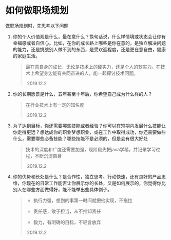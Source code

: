 # 如何做职场规划

做职场规划时，先思考以下问题

1. 你的个人价值观是什么，最在意什么？换句话说，什么样情境或状态会让你有幸福感或者自信心。比如，在你的成长路上哪些是你在意的，是独立解决问题的能力，还是挑战别人做不到的东西，是受欢迎程度，还是更在意自由，健康的家庭生活。

   >最在意自身的成长，无论是技术上的硬实力，还是个人的软实力。在技术上希望身边能有共同奋进的人，能一起探讨技术问题。
   >
   >​																									2019.12.2

2. 你的长期愿景是什么，五年甚至十年后，你希望自己成为什么样的人？

   >在行业技术上有一定的知名度
   >
   >​																									2019.12.2

3. 为了达到目标，你还需要哪些技能或者经验？你可以在短期内发展什么技能让你走得更远？想达成你的职业梦想职业，或在工作中取得成功，你还需要做些什么，需要哪些必备技能？哪些技能不是必须的，但是会有很大好处

   > 技术的深度和广度还需要加强，现阶段先把java学精，并记录学习过程，不断沉淀自身
   >
   > ​																								2019.12.2

4. 你的优势和长处是什么？是合作性，独立思考、行动快速，还有良好的产品思维，你现在的日常工作能否让你展示你的长处，又是如何展示的，你觉得你比别人在哪些方面做得好，能不能举出些具体例子。

   >- 执行力强，想到的事第一时间就把他实现，不拖拉
   >
   >- 责任感，敢于担当，从不推卸责任
   >
   >- 毅力，有明确的目标，不轻言放弃
   >
   >  ​																							2019.12.2				